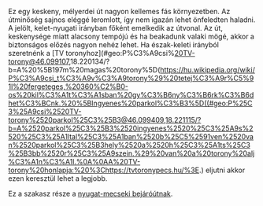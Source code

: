 Ez egy keskeny, mélyerdei út nagyon kellemes fás környezetben. Az útminőség sajnos eléggé leromlott, így nem igazán lehet önfeledten haladni. A jelölt, kelet-nyugati irányban főként emelkedik az útvonal. Az út, keskenysége miatt alacsony tempójú és ha beakadunk valaki mögé, akkor a biztonságos előzés nagyon nehéz lehet. Ha észak-keleti irányból szeretnénk a [TV toronyhoz](#geo:P%C3%A9csi%20TV-torony@46.099107,18.220134/?b=A%20%5B197m%20magas%20torony%5D(https://hu.wikipedia.org/wiki/P%C3%A9csi_t%C3%A9v%C3%A9torony%29%20tetej%C3%A9r%C5%91l%20fergeteges,%20360%C2%B0-os%20kil%C3%A1t%C3%A1sban%20gy%C3%B6ny%C3%B6rk%C3%B6dhet%C3%BCnk.%20%5BIngyenes%20parkol%C3%B3%5D((#geo:P%25C3%25A9csi%2520TV-torony%2520parkol%25C3%25B3@46.099409,18.221115/?b=A%2520parkol%25C3%25B3%2520ingyenes%2520%25C3%25A9s%2520%25C3%25A1ltal%25C3%25A1ban%2520b%25C5%2591ven%2520van%2520parkol%25C3%25B3hely%2520a%2520h%25C3%25A1ts%25C3%25B3bb%2520r%25C3%25A9szein.%29%20van%20a%20torony%20alj%C3%A1n%C3%A1l.%0A%0AA%20TV-torony%20honlapja:%20%3Chttps://tvtoronypecs.hu/%3E.) eljutni akkor ezen keresztül lehet a legjobb.

Ez a szakasz része a [nyugat-mecseki bejáróútnak](#NyugatMecsek).
